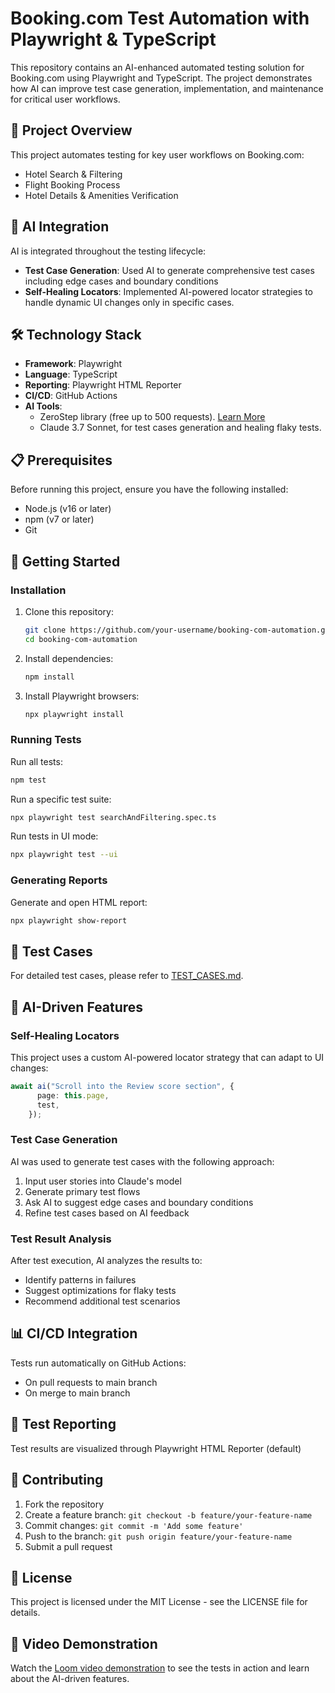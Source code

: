 # Booking.com Test Automation with Playwright & TypeScript

This repository contains an AI-enhanced automated testing solution for Booking.com using Playwright and TypeScript.
The project demonstrates how AI can improve test case generation, implementation, and maintenance for critical user workflows.

## 🎯 Project Overview

This project automates testing for key user workflows on Booking.com:
- Hotel Search & Filtering
- Flight Booking Process
- Hotel Details & Amenities Verification

## 🧠 AI Integration

AI is integrated throughout the testing lifecycle:

- **Test Case Generation**: Used AI to generate comprehensive test cases including edge cases and boundary conditions
- **Self-Healing Locators**: Implemented AI-powered locator strategies to handle dynamic UI changes only in specific cases.

## 🛠️ Technology Stack

- **Framework**: Playwright
- **Language**: TypeScript
- **Reporting**: Playwright HTML Reporter
- **CI/CD**: GitHub Actions
- **AI Tools**:
  - ZeroStep library (free up to 500 requests). [Learn More](https://github.com/zerostep-ai/zerostep)
  - Claude 3.7 Sonnet, for test cases generation and healing flaky tests.

## 📋 Prerequisites

Before running this project, ensure you have the following installed:

- Node.js (v16 or later)
- npm (v7 or later)
- Git

## 🚀 Getting Started

### Installation

1. Clone this repository:
   ```bash
   git clone https://github.com/your-username/booking-com-automation.git
   cd booking-com-automation
   ```

2. Install dependencies:
   ```bash
   npm install
   ```

3. Install Playwright browsers:
   ```bash
   npx playwright install
   ```

### Running Tests

Run all tests:
```bash
npm test
```

Run a specific test suite:
```bash
npx playwright test searchAndFiltering.spec.ts
```

Run tests in UI mode:
```bash
npx playwright test --ui
```

### Generating Reports

Generate and open HTML report:
```bash
npx playwright show-report
```

## 🧪 Test Cases

For detailed test cases, please refer to [TEST_CASES.md](./TEST_CASES.md).

## 🤖 AI-Driven Features

### Self-Healing Locators

This project uses a custom AI-powered locator strategy that can adapt to UI changes:

```typescript
await ai("Scroll into the Review score section", {
      page: this.page,
      test,
    });
```

### Test Case Generation

AI was used to generate test cases with the following approach:
1. Input user stories into Claude's model
2. Generate primary test flows
3. Ask AI to suggest edge cases and boundary conditions
4. Refine test cases based on AI feedback

### Test Result Analysis

After test execution, AI analyzes the results to:
- Identify patterns in failures
- Suggest optimizations for flaky tests
- Recommend additional test scenarios

## 📊 CI/CD Integration

Tests run automatically on GitHub Actions:
- On pull requests to main branch
- On merge to main branch

## 📝 Test Reporting

Test results are visualized through Playwright HTML Reporter (default)

## 🤝 Contributing

1. Fork the repository
2. Create a feature branch: `git checkout -b feature/your-feature-name`
3. Commit changes: `git commit -m 'Add some feature'`
4. Push to the branch: `git push origin feature/your-feature-name`
5. Submit a pull request

## 📄 License

This project is licensed under the MIT License - see the LICENSE file for details.

## 🎥 Video Demonstration

Watch the [Loom video demonstration](https://www.loom.com/share/your-video-id) to see the tests in action and learn about the AI-driven features.
